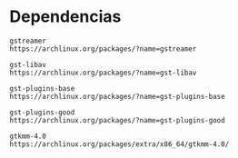 # Dependencias

```plaintext
gstreamer
https://archlinux.org/packages/?name=gstreamer
```

```plaintext
gst-libav
https://archlinux.org/packages/?name=gst-libav
```

```plaintext
gst-plugins-base
https://archlinux.org/packages/?name=gst-plugins-base
```

```plaintext
gst-plugins-good
https://archlinux.org/packages/?name=gst-plugins-good
```

```plaintext
gtkmm-4.0
https://archlinux.org/packages/extra/x86_64/gtkmm-4.0/
```